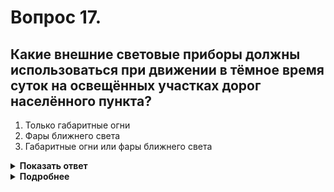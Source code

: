 # Вопрос 17.

## Какие внешние световые приборы должны использоваться при движении в тёмное время суток на освещённых участках дорог населённого пункта?

1. Только габаритные огни
2. Фары ближнего света
3. Габаритные огни или фары ближнего света

<details>
<summary><b>Показать ответ</b></summary>
Правильный ответ: 2
</details>
<details>
<summary><b>Подробнее</b></summary>
В тёмное время суток на освещённых участках дорог, расположенных в населённом пункте, при движении водитель должен включить фары ближнего света.
(Пункт 19.2 ПДД)
</details>